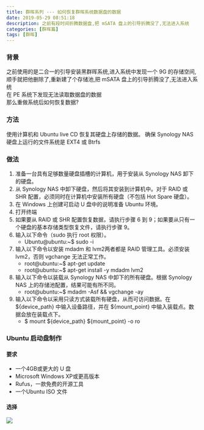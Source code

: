 ```yaml
---
title: 群晖系列 --- 如何恢复群晖系统数据盘的数据
date: 2019-05-29 08:51:18
description: 之前有段时间折腾数据盘,把 mSATA 盘上的引导折腾没了,无法进入系统
categories: [群晖篇]
tags: [群晖]
---
```


<!-- more -->
### 背景
之前使用的是二合一的引导安装黑群晖系统,进入系统中发现一个 9G 的存储空间,顺手就把他删除了,重新建了个存储池,把 mSATA 盘上的引导折腾没了,无法进入系统  
在 PE 系统下发现无法读取数据盘的数据  
那么重做系统后如何恢复数据?

### 方法
使用计算机和 Ubuntu live CD 恢复其硬盘上存储的数据。
确保 Synology NAS 硬盘上运行的文件系统是 EXT4 或 Btrfs

### 做法
1. 准备一台具有足够数量硬盘插槽的计算机，用于安装从 Synology NAS 卸下的硬盘。
2. 从 Synology NAS 中卸下硬盘，然后将其安装到计算机中。对于 RAID 或 SHR 配置，必须同时在计算机中安装所有硬盘（不包括 Hot Spare 硬盘）。
3. 在 Windows 上创建可启动 U 盘中的说明准备 Ubuntu 环境。
4. 打开终端
5. 如果要从 RAID 或 SHR 配置恢复数据，请执行步骤 6 到 9；如果要从只有一个硬盘的基本存储类型恢复文件，请执行步骤 9。
6. 输入以下命令（sudo 执行 root 权限）。
    - Ubuntu@ubuntu:~$ sudo -i
7. 输入以下命令以安装 mdadm 和 lvm2两者都是 RAID 管理工具。必须安装 lvm2，否则 vgchange 无法正常工作。
    - root@ubuntu:~$ apt-get update
    - root@ubuntu:~$ apt-get install -y mdadm lvm2
8. 输入以下命令以装载从 Synology NAS 中卸下的所有硬盘。根据 Synology NAS 上的存储池配置，结果可能有所不同。
    - root@ubuntu:~$ mdadm -Asf && vgchange -ay
9. 输入以下命令以采用只读方式装载所有硬盘，从而可访问数据。在 ${device_path} 中输入设备路径，并在 ${mount_point} 中输入装载点。数据会放在装载点下。
    - $ mount ${device_path} ${mount_point} -o ro

### Ubuntu 启动盘制作
#### 要求
- 一个4GB或更大的 U 盘
- Microsoft Windows XP或更高版本
- Rufus，一款免费的开源工具
- 一个Ubuntu ISO 文件
#### 选择
![](//s3.joylau.cn:9000/blog/rufus-ubuntu.png)